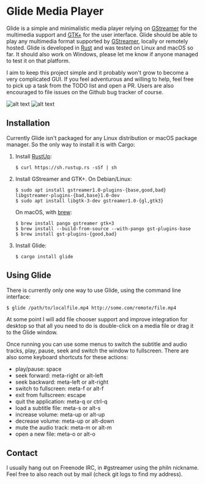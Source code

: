 Glide Media Player
==================

Glide is a simple and minimalistic media player relying on
[GStreamer](http://gstreamer.freedesktop.org) for the multimedia support
and [GTK+](http://gtk.org) for the user interface. Glide should be able
to play any multimedia format supported by
[GStreamer](http://gstreamer.freedesktop.org), locally or remotely
hosted. Glide is developed in [Rust](http://rust-lang.org) and was
tested on Linux and macOS so far. It should also work on Windows, please
let me know if anyone managed to test it on that platform.

I aim to keep this project simple and it probably won't grow to become a
very complicated GUI. If you feel adventurous and willing to help, feel
free to pick up a task from the TODO list and open a PR. Users are also
encouraged to file issues on the Github bug tracker of course.

![alt text](https://github.com/philn/glide/raw/master/screenshot.png "Glide screenshot")
![alt text](https://github.com/philn/glide/raw/master/audio-screenshot.png "Glide audio playback screenshot")

Installation
------------

Currently Glide isn't packaged for any Linux distribution or macOS
package manager. So the only way to install it is with Cargo:

1.  Install [RustUp](https://rustup.rs):

        $ curl https://sh.rustup.rs -sSf | sh

2.  Install GStreamer and GTK+. On Debian/Linux:

        $ sudo apt install gstreamer1.0-plugins-{base,good,bad} libgstreamer-plugins-{bad,base}1.0-dev
        $ sudo apt install libgtk-3-dev gstreamer1.0-{gl,gtk3}

    On macOS, with [brew](http://brew.sh):

        $ brew install pango gstreamer gtk+3
        $ brew install --build-from-source --with-pango gst-plugins-base
        $ brew install gst-plugins-{good,bad}

3.  Install Glide:

        $ cargo install glide

Using Glide
-----------

There is currently only one way to use Glide, using the command line
interface:

    $ glide /path/to/localfile.mp4 http://some.com/remote/file.mp4

At some point I will add file chooser support and improve integration
for desktop so that all you need to do is double-click on a media file
or drag it to the Glide window.

Once running you can use some menus to switch the subtitle and audio
tracks, play, pause, seek and switch the window to fullscreen. There are
also some keyboard shortcuts for these actions:

- play/pause: space
- seek forward: meta-right or alt-left
- seek backward: meta-left or alt-right
- switch to fullscreen: meta-f or alt-f
- exit from fullscreen: escape
- quit the application: meta-q or ctrl-q
- load a subtitle file: meta-s or alt-s
- increase volume: meta-up or alt-up
- decrease volume: meta-up or alt-down
- mute the audio track: meta-m or alt-m
- open a new file: meta-o or alt-o

Contact
-------

I usually hang out on Freenode IRC, in \#gstreamer using the philn
nickname. Feel free to also reach out by mail (check git logs to find my
address).
